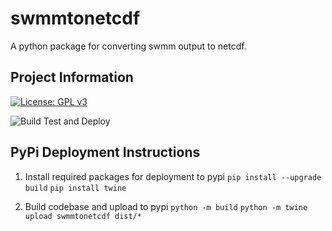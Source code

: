 # swmmtonetcdf

A python package for converting swmm output to netcdf.

## Project Information

[![License: GPL v3](https://img.shields.io/badge/License-GPLv3-blue.svg)](https://www.gnu.org/licenses/gpl-3.0)

![Build Test and Deploy](https://github.com/cbuahin/swmmtonetcdf/actions/workflows/deploy.yml/badge.svg)

## PyPi Deployment Instructions

1. Install required packages for deployment to pypi
`pip install --upgrade build`
`pip install twine`

2. Build codebase and upload to pypi 
`python -m build`
`python -m twine upload swmmtonetcdf dist/*`